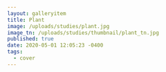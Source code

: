 ```yaml
---
layout: galleryitem
title: Plant
image: /uploads/studies/plant.jpg
image_tn: /uploads/studies/thumbnail/plant_tn.jpg
published: true
date: 2020-05-01 12:05:23 -0400
tags:
  - cover
---
```

